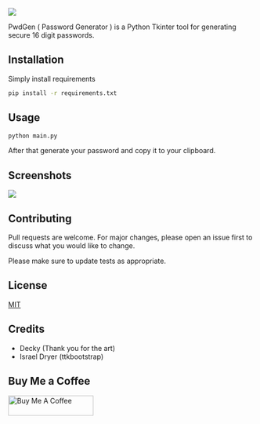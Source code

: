 ![](https://i.imgur.com/jW6UwBZ.png)

PwdGen ( Password Generator ) is a Python Tkinter tool for generating secure 16 digit passwords.

## Installation

Simply install requirements

```bash
pip install -r requirements.txt
```

## Usage

```bash
python main.py
```
After that generate your password and copy it to your clipboard.

## Screenshots
![](https://i.imgur.com/nmHLyBL.png)

## Contributing
Pull requests are welcome. For major changes, please open an issue first to discuss what you would like to change.

Please make sure to update tests as appropriate.

## License
[MIT](https://choosealicense.com/licenses/mit/)

## Credits
- Decky (Thank you for the art)
- Israel Dryer (ttkbootstrap)

## Buy Me a Coffee
<a href="https://www.buymeacoffee.com/zjairo" target="_blank"><img src="https://cdn.buymeacoffee.com/buttons/default-orange.png" alt="Buy Me A Coffee" height="41" width="174"></a>
